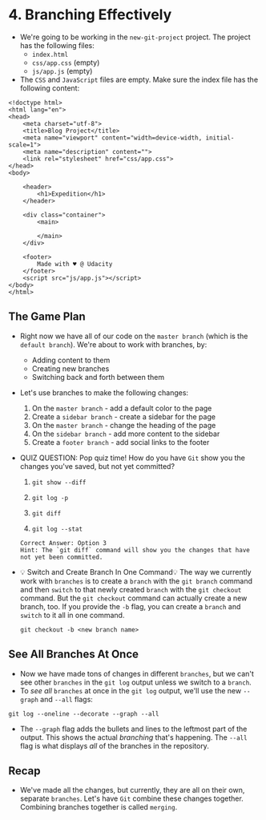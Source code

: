 # 4. Branching Effectively
- We're going to be working in the `new-git-project` project. The project has the following files:
  - `index.html`
  - `css/app.css` (empty)
  - `js/app.js` (empty)
- The `CSS` and `JavaScript` files are empty. Make sure the index file has the following content:
```
<!doctype html>
<html lang="en">
<head>
    <meta charset="utf-8">
    <title>Blog Project</title>
    <meta name="viewport" content="width=device-width, initial-scale=1">
    <meta name="description" content="">
    <link rel="stylesheet" href="css/app.css">
</head>
<body>

    <header>
        <h1>Expedition</h1>
    </header>

    <div class="container">
        <main>

        </main>
    </div>

    <footer>
        Made with ♥ @ Udacity
    </footer>
    <script src="js/app.js"></script>
</body>
</html>
```

## The Game Plan
- Right now we have all of our code on the `master branch` (which is the `default branch`). We're about to work with branches, by:
  - Adding content to them
  - Creating new branches
  - Switching back and forth between them
- Let's use branches to make the following changes:
  1. On the `master branch` - add a default color to the page
  2. Create a `sidebar branch` - create a sidebar for the page
  3. On the `master branch` - change the heading of the page
  4. On the `sidebar branch` - add more content to the sidebar
  5. Create a `footer branch` - add social links to the footer

- QUIZ QUESTION: Pop quiz time! How do you have `Git` show you the changes you've saved, but not yet committed?
  1. ```
     git show --diff
     ```
  2. ```
     git log -p
     ```
  3. ```
     git diff
     ```
  4. ```
     git log --stat
     ```
  ```
  Correct Answer: Option 3
  Hint: The `git diff` command will show you the changes that have not yet been committed.
  ```

- 💡 Switch and Create Branch In One Command💡
  The way we currently work with `branches` is to create a `branch` with the `git branch` command and then `switch` to that newly created `branch` with the `git checkout` command.
  But the `git checkout` command can actually create a new branch, too. If you provide the `-b` flag, you can create a `branch` and `switch` to it all in one command.
  ```
  git checkout -b <new branch name>
  ```

## See All Branches At Once
- Now we have made tons of changes in different `branches`, but we can't see other `branches` in the `git log` output unless we switch to a `branch`.
- To _see all_ `branches` at once in the `git log` output, we'll use the new `--graph` and `--all` flags:
```
git log --oneline --decorate --graph --all
```
- The `--graph` flag adds the bullets and lines to the leftmost part of the output. This shows the actual _branching_ that's happening. The `--all` flag is what displays _all_ of the branches in the repository.

## Recap
- We've made all the changes, but currently, they are all on their own, separate `branches`. Let's have `Git` combine these changes together. Combining branches together is called `merging`.